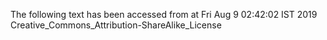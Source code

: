 The following text has been accessed from at Fri Aug 9 02:42:02 IST 2019
Creative_Commons_Attribution-ShareAlike_License
